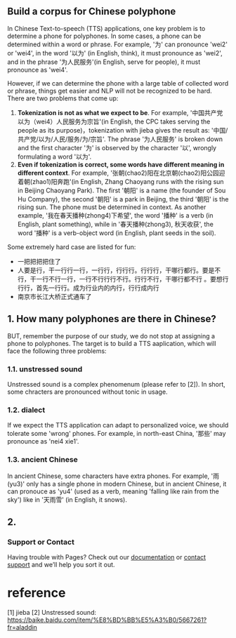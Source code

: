 ## Build a corpus for Chinese polyphone

In Chinese Text-to-speech (TTS) applications, one key problem is to determine a phone for polyphones. In some cases, a phone can be determined within a word or phrase. For example, '为' can pronounce 'wei2' or 'wei4', in the word '以为' (in English, think), it must pronounce as 'wei2', and in the phrase '为人民服务'(in English, serve for people), it must pronounce as 'wei4'.

However, if we can determine the phone with a large table of collected word or phrase, things get easier and NLP will not be recognized to be hard. There are two problems that come up:

1. **Tokenization is not as what we expect to be**. For example, '中国共产党以为（wei4）人民服务为宗旨'(in English, the CPC takes serving the people as its purpose)，tokenization with jieba gives the result as: '中国/共产党/以为/人民/服务/为/宗旨'. The phrase '为人民服务' is broken down and the first character '为' is observed by the character '以', wrongly formulating a word '以为'.
2. **Even if tokenization is correct, some words have different meaning in different context**. For example, '张朝(chao2)阳在北京朝(chao2)阳公园迎着朝(zhao1)阳奔跑'(in English, Zhang Chaoyang runs with the rising sun in Beijing Chaoyang Park). The first '朝阳' is a name (the founder of Sou Hu Company), the second '朝阳' is a park in Beijing, the third '朝阳' is the rising sun. The phone must be determined in context. As another example, '我在春天播种(zhong4)下希望', the word '播种' is a verb (in English, plant something), while in '春天播种(zhong3), 秋天收获', the word '播种' is a verb-object word (in English, plant seeds in the soil).

Some extremely hard case are listed for fun:

- 一把把把把住了
- 人要是行，干一行行一行，一行行，行行行。行行行，干哪行都行。要是不行，干一行不行一行，一行不行行行不行。行行不行，干哪行都不行 。要想行行行，首先一行行。成为行业内的内行，行行成内行
- 南京市长江大桥正式通车了


## 1. How many polyphones are there in Chinese?

BUT, remember the purpose of our study, we do not stop at assigning a phone to polyphones. The target is to build a TTS aaplication, which will face the following three problems:

### 1.1. unstressed sound
Unstressed sound is a complex phenomenum (please refer to [2]). In short, some chracters are pronounced without tonic in usage.

### 1.2. dialect
If we expect the TTS application can adapt to personalized voice, we should tolerate some 'wrong' phones. For example, in north-east China, '那些' may pronounce as 'nei4 xie1'.

### 1.3. ancient Chinese
In ancient Chinese, some characters have extra phones. For example, '雨(yu3)' only has a single phone in modern Chinese, but in ancient Chinese, it can pronouce as 'yu4' (used as a verb, meaning 'falling like rain from the sky') like in '天雨雪' (in English, it snows).

## 2.

### Support or Contact

Having trouble with Pages? Check out our [documentation](https://docs.github.com/categories/github-pages-basics/) or [contact support](https://support.github.com/contact) and we’ll help you sort it out.


# reference
[1] jieba
[2] Unstressed sound: https://baike.baidu.com/item/%E8%BD%BB%E5%A3%B0/5667261?fr=aladdin
